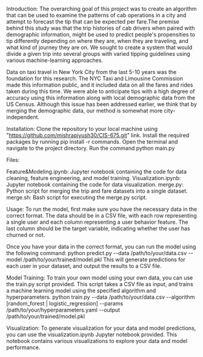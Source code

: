 Introduction:
The overarching goal of this project was to create an algorithm that can be used to examine the patterns of cab operations in a city and attempt to forecast the tip that can be expected per fare.The premise behind this study was that the trip histories of cab drivers when paired with demographic information, might be used to predict people's propensities to tip differently depending on where they are, when they are 
traveling, and what kind of journey they are on. We sought to create a system that would divide a given trip into several groups with varied tipping guidelines using various machine-learning approaches.

Data on taxi travel in New York City from the last 5-10 years was the foundation for this research. The NYC Taxi and Limousine Commission made this information public, and it included data on all the fares and rides taken during this time. We were able to anticipate tips with a high degree of accuracy using this information along with local demographic data from the US Census. Although this issue has been addressed earlier, we think that by merging the demographic data, our method is somewhat more city-independent.

Installation:
Clone the repository to your local machine using "https://github.com/mishrapiyush30/CIS-675.git" link.
Install the required packages by running pip install -r commands.
Open the terminal and navigate to the project directory.
Run the command python main.py

Files:

Feature&Modeling.ipynb: Jupyter notebook containing the code for data cleaning, feature engineering, and model training.
Visualization.ipynb: Jupyter notebook containing the code for data visualization.
merge.py: Python script for merging the trip and fare datasets into a single dataset.
merge.sh: Bash script for executing the merge.py script.

Usage:
To run the model, first make sure you have the necessary data in the correct format. The data should be in a CSV file, with each row representing a single user and each column representing a user behavior feature. The last column should be the target variable, indicating whether the user has churned or not.

Once you have your data in the correct format, you can run the model using the following command:
python predict.py --data /path/to/your/data.csv --model /path/to/your/trained/model.pkl
This will generate predictions for each user in your dataset, and output the results to a CSV file.

Model Training:
To train your own model using your own data, you can use the train.py script provided. This script takes a CSV file as input, and trains a machine learning model using the specified algorithm and hyperparameters.
python train.py --data /path/to/your/data.csv --algorithm [random_forest | logistic_regression] --params /path/to/your/hyperparameters.yaml --output /path/to/your/trained/model.pkl

Visualization:
To generate visualization for your data and model predictions, you can use the visualization.ipynb Jupyter notebook provided. This notebook contains various visualizations to explore your data and model performance.

